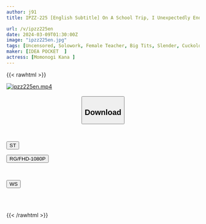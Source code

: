```yaml
---
author: j91
title: IPZZ-225 [English Subtitle] On A School Trip, I Unexpectedly Ended Up Sharing A Room With A Sexually Harassing Teacher... Humiliating Sex Where The Disgusting Teacher I Despised Made Me Cum So Hard That I Almost Died Kana Momonogi

url: /v/ipzz225en
date: 2024-03-09T01:30:00Z
image: "ipzz225en.jpg"
tags: [Uncensored, Solowork, Female Teacher, Big Tits, Slender, Cuckold	]
maker: [IDEA POCKET  ]
actress: [Momonogi Kana ]
---
```



{{< rawhtml >}}

<div class="video" data-videoid="1pOzY7g9oXHeZV1">
    <a href="javascript:;">
        <img src="/v/ipzz225en/ipzz225en.jpg" width="WIDTH" height="HEIGHT" alt="ipzz225en.mp4" loading="lazy">
    </a>
</div>

<script type="text/javascript" src="https://j91.asia/asset/on-demand-st.js"></script>

<br>
  <link rel="stylesheet" href="https://j91.asia/asset/bs5.css">
  
  <center>
  <button class="btn btn-primary" type="button" data-bs-toggle="collapse" data-bs-target=".multi-collapse" aria-expanded="false" aria-controls="multiCollapseExample1 multiCollapseExample2"><h2>Download</h2></button></center>
</p>
<div class="row">
  <div class="col">
    <div class="collapse multi-collapse" id="multiCollapseExample1">
      <div class="card card-body">
	      	      <br>
<div class="buttons">  
<p><a href="https://streamtape.to/v/1pOzY7g9oXHeZV1" target="_blank"><button class="btn-hover color-3"><i class="fa fa-download"></i> ST</button></a></p>
<p><a href="https://rapidgator.net/file/58008d97f4a99c6b426af35667f48d69/IPZZ-225-EN.mp4.html" target="_blank"><button class="btn-hover color-2"><i class="fa fa-download"></i> RG/FHD-1080P</button></a></p></div>
</div>
    </div>
  </div>
</div>
  <div class="col">
    <div class="collapse multi-collapse" id="multiCollapseExample2">
      <div class="card card-body">
	      <br>
<div class="buttons">
<p><a href="https://wolfstream.tv/dbxh3amjnih7" target="_blank"><button class="btn-hover color-8"><i class="fa fa-download"></i> WS</button></a></p></div>
<br><br>
      </div>
    </div>
  </div>
</div>

{{< /rawhtml >}}